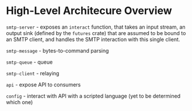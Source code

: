 # High-Level Architecure Overview

`smtp-server` - exposes an `interact` function, that takes an input
stream, an output sink (defined by the `futures` crate) that are assumed to be
bound to an SMTP client, and handles the SMTP interaction with this single
client.

`smtp-message` - bytes-to-command parsing

`smtp-queue`  - queue

`smtp-client` - relaying 

`api` - expose API to consumers

`config` - interact with API with a scripted language (yet to be determined which one)


